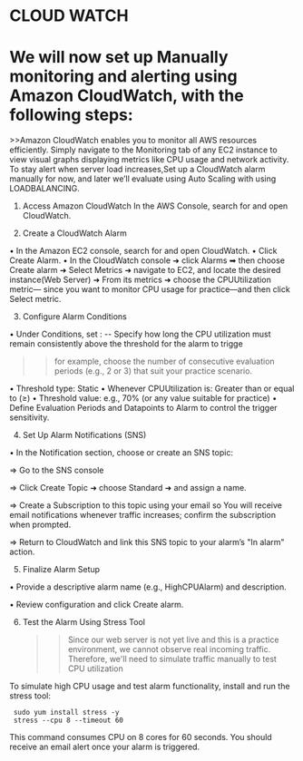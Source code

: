 
<h1>CLOUD WATCH</h1>
<h1>We will now set up Manually monitoring and alerting using Amazon CloudWatch, with the following steps:</h1>
>>Amazon CloudWatch enables you to monitor all AWS resources efficiently. Simply navigate to the Monitoring tab of any EC2 instance to view visual graphs displaying metrics like CPU usage and network activity. To stay alert when server load increases,Set up a CloudWatch alarm manually for now, and later we’ll evaluate using Auto Scaling with using LOADBALANCING.

1. Access Amazon CloudWatch
   In the AWS Console, search for and open CloudWatch.

2. Create a CloudWatch Alarm

• In the Amazon EC2 console, search for and open CloudWatch.
• Click Create Alarm.
• In the CloudWatch console ➜  click Alarms ➡  then choose Create alarm ➜ Select Metrics ➜ navigate to EC2, and locate the desired instance(Web Server) ➜ From its metrics ➜ choose the CPUUtilization metric—      since you want to monitor CPU usage for practice—and then click Select metric.

3. Configure Alarm Conditions

  • Under Conditions, set :
  -- Specify how long the CPU utilization must remain consistently above the threshold for the alarm to trigge
  >>for example, choose the number of consecutive evaluation periods (e.g., 2 or 3) that suit your practice scenario.

 • Threshold type: Static
 • Whenever CPUUtilization is: Greater than or equal to (≥)
 • Threshold value: e.g., 70% (or any value suitable for practice)
 • Define Evaluation Periods and Datapoints to Alarm to control the trigger sensitivity.

4. Set Up Alarm Notifications (SNS)

• In the Notification section, choose or create an SNS topic:

=> Go to the SNS console

=> Click Create Topic ➜ choose Standard ➜ and assign a name.

=> Create a Subscription to this topic using your email so You will receive email notifications whenever traffic increases; confirm the subscription when prompted.

=> Return to CloudWatch and link this SNS topic to your alarm’s "In alarm" action.

5. Finalize Alarm Setup

• Provide a descriptive alarm name (e.g., HighCPUAlarm) and description.

• Review configuration and click Create alarm.

6. Test the Alarm Using Stress Tool
   >>Since our web server is not yet live and this is a practice environment, we cannot observe real incoming traffic. Therefore, we'll need to simulate traffic manually to test CPU utilization

To simulate high CPU usage and test alarm functionality, install and run the stress tool:

     sudo yum install stress -y
     stress --cpu 8 --timeout 60

  This command consumes CPU on 8 cores for 60 seconds. You should receive an email alert once your alarm is triggered.


